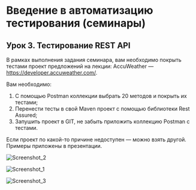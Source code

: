 # Введение в автоматизацию тестирования (семинары)
## Урок 3. Тестирование REST API

В рамках выполнения задания семинара, вам необходимо покрыть тестами проект предложений на лекции: AccuWeather — https://developer.accuweather.com/.

Вам необходимо:
1. С помощью Postman коллекции выбрать 20 методов и покрыть их тестами;
2. Перенести тесты в свой Maven проект с помощью библиотеки Rest Assured;
3. Запушить проект в GIT, не забыть приложить коллекцию Postman с тестами.

Если проект по какой-то причине недоступен — можно взять другой. Примеры приложены в презентации.


![Screenshot_2](https://github.com/user-attachments/assets/14b71a69-370c-45f1-b702-12529bbc509f)

![Screenshot_1](https://github.com/user-attachments/assets/924072d1-f511-4fff-9ae6-d78df72f0c6e)

![Screenshot_3](https://github.com/user-attachments/assets/183c89ea-6b99-4ff7-b828-9c5f5a2eb950)
